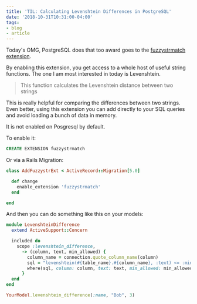 ```yaml
---
title: 'TIL: Calculating Levenshtein Differences in PostgreSQL'
date: '2018-10-31T10:31:00-04:00'
tags:
- blog
- article
---
```


Today's OMG, PostgreSQL does that too award goes to the [fuzzystrmatch extension](https://www.postgresql.org/docs/9.6/static/fuzzystrmatch.html).

By enabling this extension, you get access to a whole host of useful string functions. The one I am most interested in today is Levenshtein.

> This function calculates the Levenshtein distance between two strings

This is really helpful for comparing the differences between two strings. Even better, using this extension you can add directly to your SQL queries and avoid loading a bunch of data in memory.

It is not enabled on Posgresql by default.

To enable it:

```sql
CREATE EXTENSION fuzzystrmatch
```

Or via a Rails Migration:

```ruby
class AddFuzzystrExt < ActiveRecord::Migration[5.0]

  def change
    enable_extension 'fuzzystrmatch'
  end

end
```

And then you can do something like this on your models:

```ruby
module LevenshteinDifference
  extend ActiveSupport::Concern

  included do
    scope :levenshtein_difference,
      -> (column, text, min_allowed) {
        column_name = connection.quote_column_name(column)
        sql = "levenshtein(#{table_name}.#{column_name}, :text) <= :min_allowed"
        where(sql, column: column, text: text, min_allowed: min_allowed)
      }
  end
end

YourModel.levenshtein_difference(:name, "Bob", 3)
```
